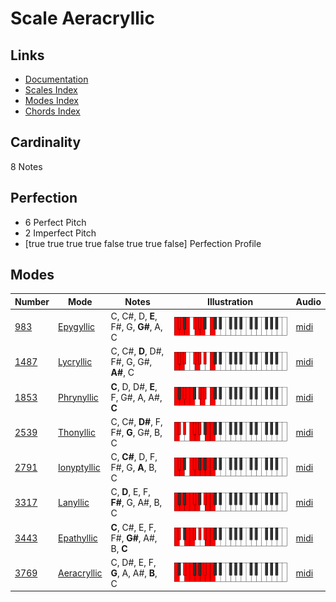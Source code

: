 # Scale Aeracryllic

## Links

- [Documentation](README.md)
- [Scales Index](Scales.md)
- [Modes Index](Modes.md)
- [Chords Index](Chords.md)

## Cardinality

8 Notes

## Perfection

- 6 Perfect Pitch
- 2 Imperfect Pitch
- [true true true true false true true false] Perfection Profile

## Modes

| Number | Mode | Notes | Illustration | Audio |
|--------|------|-------|--------------|-------|
| [983](https://ianring.com/musictheory/scales/983) | [Epygyllic](ModeEpygyllic.md) | C, C#, D, **E**, F#, G, **G#**, A, C | ![CNaturalEpygyllic](ModeCNaturalEpygyllic.png) | [midi](https://github.com/edipermadi/music/blob/main/docs/ModeCNaturalEpygyllic.mid?raw=true) | 
| [1487](https://ianring.com/musictheory/scales/1487) | [Lycryllic](ModeLycryllic.md) | C, C#, **D**, D#, F#, G, G#, **A#**, C | ![CNaturalLycryllic](ModeCNaturalLycryllic.png) | [midi](https://github.com/edipermadi/music/blob/main/docs/ModeCNaturalLycryllic.mid?raw=true) | 
| [1853](https://ianring.com/musictheory/scales/1853) | [Phrynyllic](ModePhrynyllic.md) | **C**, D, D#, **E**, F, G#, A, A#, **C** | ![CNaturalPhrynyllic](ModeCNaturalPhrynyllic.png) | [midi](https://github.com/edipermadi/music/blob/main/docs/ModeCNaturalPhrynyllic.mid?raw=true) | 
| [2539](https://ianring.com/musictheory/scales/2539) | [Thonyllic](ModeThonyllic.md) | C, C#, **D#**, F, F#, **G**, G#, B, C | ![CNaturalThonyllic](ModeCNaturalThonyllic.png) | [midi](https://github.com/edipermadi/music/blob/main/docs/ModeCNaturalThonyllic.mid?raw=true) | 
| [2791](https://ianring.com/musictheory/scales/2791) | [Ionyptyllic](ModeIonyptyllic.md) | C, **C#**, D, F, F#, G, **A**, B, C | ![CNaturalIonyptyllic](ModeCNaturalIonyptyllic.png) | [midi](https://github.com/edipermadi/music/blob/main/docs/ModeCNaturalIonyptyllic.mid?raw=true) | 
| [3317](https://ianring.com/musictheory/scales/3317) | [Lanyllic](ModeLanyllic.md) | C, **D**, E, F, **F#**, G, A#, B, C | ![CNaturalLanyllic](ModeCNaturalLanyllic.png) | [midi](https://github.com/edipermadi/music/blob/main/docs/ModeCNaturalLanyllic.mid?raw=true) | 
| [3443](https://ianring.com/musictheory/scales/3443) | [Epathyllic](ModeEpathyllic.md) | **C**, C#, E, F, F#, **G#**, A#, B, **C** | ![CNaturalEpathyllic](ModeCNaturalEpathyllic.png) | [midi](https://github.com/edipermadi/music/blob/main/docs/ModeCNaturalEpathyllic.mid?raw=true) | 
| [3769](https://ianring.com/musictheory/scales/3769) | [Aeracryllic](ModeAeracryllic.md) | C, D#, E, F, **G**, A, A#, **B**, C | ![CNaturalAeracryllic](ModeCNaturalAeracryllic.png) | [midi](https://github.com/edipermadi/music/blob/main/docs/ModeCNaturalAeracryllic.mid?raw=true) | 

